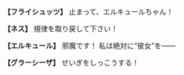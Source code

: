 
**【フライシュッツ】**
止まって、エルキュールちゃん！

**【ネス】**
規律を取り戻して下さい！

**【エルキュール】**
邪魔です！
私は絶対に“彼女”を――

**【グラーシーザ】**
せいぎをしっこうする！